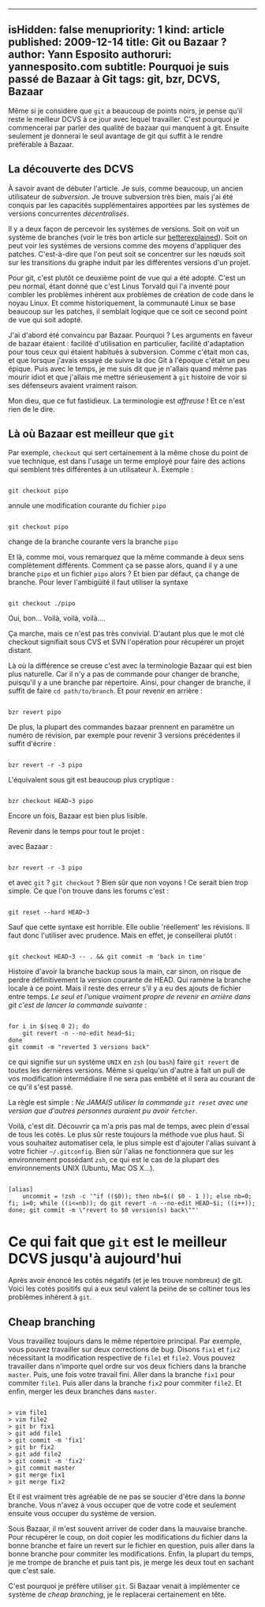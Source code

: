 -----
isHidden:       false
menupriority:   1
kind:           article
published: 2009-12-14
title: Git ou Bazaar ?
author: Yann Esposito
authoruri: yannesposito.com
subtitle: Pourquoi je suis passé de Bazaar à Git
tags:  git, bzr, DCVS, Bazaar
-----

<div class="intro">

Même si je considère que `git` a beaucoup de points noirs, je pense qu'il reste le meilleur DCVS à ce jour avec lequel travailler. C'est pourquoi je commencerai par parler des qualité de bazaar qui manquent à git. Ensuite seulement je donnerai le seul avantage de git qui suffit à le rendre préférable à Bazaar.

</div>

## La découverte des DCVS

À savoir avant de débuter  l'article. Je suis, comme beaucoup, un ancien utilisateur de *subversion*. Je trouve subversion très bien, mais j'ai été conquis par les capacités supplémentaires apportées par les systèmes de versions concurrentes *décentralisés*.

Il y a deux façon de percevoir les systèmes de versions. Soit on voit un système de branches (voir le très bon article sur [betterexplained](http://betterexplained.com/articles/a-visual-guide-to-version-control/)). Soit on peut voir les systèmes de versions comme des moyens d'appliquer des patches. C'est-à-dire que l'on peut soit se concentrer sur les nœuds soit sur les transitions du graphe induit par les différentes versions d'un projet.

Pour git, c'est plutôt ce deuxième point de vue qui a été adopté. C'est un peu normal, étant donné que c'est Linus Torvald qui l'a inventé pour combler les problèmes inhérent aux problèmes de création de code dans le noyau Linux. Et comme historiquement, la communauté Linux se base beaucoup sur les patches, il semblait logique que ce soit ce second point de vue qui soit adopté.

J'ai d'abord été convaincu par Bazaar. Pourquoi ? Les arguments en faveur de bazaar étaient : facilité d'utilisation en particulier, facilité d'adaptation pour tous ceux qui étaient habitués à subversion. Comme c'était mon cas, et que lorsque j'avais essayé de suivre la doc Git à l'époque c'était un peu épique. 
Puis avec le temps, je me suis dit que je n'allais quand même pas mourir idiot et que j'allais me mettre sérieusement à `git` histoire de voir si ses défenseurs avaient vraiment raison.

Mon dieu, que ce fut fastidieux. La terminologie est *affreuse* ! Et ce n'est rien de le dire. 

## Là où Bazaar est meilleur que `git`

Par exemple, `checkout` qui sert certainement à la même chose du point de vue technique, est dans l'usage un terme employé pour faire des actions qui semblent très différentes à un utilisateur λ. Exemple :

<div><code class="zsh">
git checkout pipo
</code></div>

annule une modification courante du fichier `pipo`

<div><code class="zsh">
git checkout pipo
</code></div>

change de la branche courante vers la branche `pipo`

Et là, comme moi, vous remarquez que la même commande à deux sens complètement différents. Comment ça se passe alors, quand il y a une branche `pipo` et un fichier `pipo` alors ? Et bien par défaut, ça change de branche. Pour lever l'ambigüité il faut utiliser la syntaxe 

<div><code class="zsh">
git checkout ./pipo
</code></div>

Oui, bon... Voilà, voilà, voilà....

Ça marche, mais ce n'est pas très convivial. D'autant plus que le mot clé checkout signifiait sous CVS et SVN l'opération pour récupérer un projet distant.

Là où la différence se creuse c'est avec la terminologie Bazaar qui est bien plus naturelle. Car il n'y a pas de commande pour changer de branche, puisqu'il y a une branche par répertoire. Ainsi, pour changer de branche, il suffit de faire `cd path/to/branch`. Et pour revenir en arrière :

<div><code class="zsh">
bzr revert pipo
</code></div>

De plus, la plupart des commandes bazaar prennent en paramètre un numéro de révision, par exemple pour revenir 3 versions précédentes il suffit d'écrire :

<div><code class="zsh">
bzr revert -r -3 pipo
</code></div>

L'équivalent sous git est beaucoup plus cryptique :

<div><code class="zsh">
bzr checkout HEAD~3 pipo
</code></div>

Encore un fois, Bazaar est bien plus lisible.

Revenir dans le temps pour tout le projet : 

avec Bazaar : 

<div><code class="zsh">
bzr revert -r -3 pipo
</code></div>

et avec `git` ? `git checkout` ? Bien sûr que non voyons ! Ce serait bien trop simple. Ce que l'on trouve dans les forums c'est :

<div><code class="zsh">
git reset --hard HEAD~3
</code></div>

Sauf que cette syntaxe est horrible. Elle oublie 'réellement' les révisions. Il faut donc l'utiliser avec prudence. Mais en effet, je conseillerai plutôt :

<div><code class="zsh">
git checkout HEAD~3 -- . && git commit -m 'back in time'
</code></div>

Histoire d'avoir la branche backup sous la main, car sinon, on risque de perdre définitivement la version courante de HEAD.  Qui ramène la branche locale à ce point. Mais il reste des erreur s'il y a eu des ajouts de fichier entre temps. *Le seul et l'unique vraiment propre de revenir en arrière dans git c'est de lancer la commande suivante :*

<div><code class="zsh">
for i in $(seq 0 2); do 
    git revert -n --no-edit head~$i; 
done
git commit -m "reverted 3 versions back"
</code></div>

ce qui signifie sur un système `UNIX` en `zsh` (ou `bash`) faire `git revert` de toutes les dernières versions. Même si quelqu'un d'autre à fait un pull de vos modification intermédiaire il ne sera pas embêté et il sera au courant de ce qu'il s'est passé.

La règle est simple : *Ne JAMAIS utiliser la commande `git reset` avec une version que d'autres personnes auraient pu avoir `fetcher`.*

Voilà, c'est dit. Découvrir ça m'a pris pas mal de temps, avec plein d'essai de tous les cotés. Le plus sûr reste toujours la méthode vue plus haut. Si vous souhaitez automatiser cela, le plus simple est d'ajouter l'alias suivant à votre fichier `~/.gitconfig`. Bien sûr l'alias ne fonctionnera que sur les environnement possédant `zsh`, ce qui est le cas de la plupart des environnements UNIX (Ubuntu, Mac OS X...).

<div><code class="zsh" file="gitconfig">
[alias]
    uncommit = !zsh -c '"if (($0)); then nb=$(( $0 - 1 )); else nb=0; fi; i=0; while ((i<=nb)); do git revert -n --no-edit HEAD~$i; ((i++)); done; git commit -m \"revert to $0 version(s) back\""'
</code></div>

# Ce qui fait que `git` est le meilleur DCVS jusqu'à aujourd'hui

Après avoir énoncé les cotés négatifs (et je les trouve nombreux) de git. Voici les cotés positifs qui a eux seul valent la peine de se coltiner tous les problèmes inhérent à `git`.

## Cheap branching

Vous travaillez toujours dans le même répertoire principal. Par exemple, vous pouvez travailler sur deux corrections de bug. Disons `fix1` et `fix2` nécessitant la modification respective de `file1` et `file2`. Vous pouvez travailler dans n'importe quel ordre sur vos deux fichiers dans la branche `master`. Puis, une fois votre travail fini. Aller dans la branche `fix1` pour commiter `file1`. Puis aller dans la branche `fix2` pour commiter `file2`. Et enfin, merger les deux branches dans `master`.

<div><code class="zsh">
> vim file1
> vim file2
> git br fix1
> git add file1 
> git commit -m 'fix1'
> git br fix2
> git add file2
> git commit -m 'fix2'
> git commit master
> git merge fix1
> git merge fix2
</code></div>

Et il est vraiment très agréable de ne pas se soucier d'être dans la *bonne* branche. Vous n'avez à vous occuper que de votre code et seulement ensuite vous occuper du système de version.

Sous Bazaar, il m'est souvent arriver de coder dans la mauvaise branche. Pour récupérer le coup, on doit copier les modifications du fichier dans la bonne branche et faire un revert sur le fichier en question, puis aller dans la bonne branche pour commiter les modifications. Enfin, la plupart du temps, je me trompe de branche et puis tant pis, je merge les deux tout en sachant que c'est sale.

C'est pourquoi je préfère utiliser `git`. Si Bazaar venait à implémenter ce système de *cheap branching*, je le replacerai certainement en tête.

